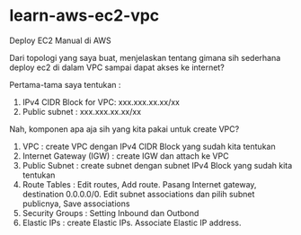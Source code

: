 # learn-aws-ec2-vpc
Deploy EC2 Manual di AWS

Dari topologi yang saya buat, menjelaskan tentang gimana sih sederhana deploy ec2 di dalam VPC sampai dapat akses ke internet?

Pertama-tama saya tentukan :
1. IPv4 CIDR Block for VPC: xxx.xxx.xx.xx/xx
2. Public subnet : xxx.xxx.xx.xx/xx

Nah, komponen apa aja sih yang kita pakai untuk create VPC?
1. VPC : create VPC dengan IPv4 CIDR Block yang sudah kita tentukan
2. Internet Gateway (IGW) : create IGW dan attach ke VPC
3. Public Subnet : create subnet dengan subnet IPv4 Block yang sudah kita tentukan
4. Route Tables : Edit routes, Add route. Pasang Internet gateway, destination 0.0.0.0/0. Edit subnet associations dan pilih subnet publicnya, Save associations
5. Security Groups : Setting Inbound dan Outbond
6. Elastic IPs : create Elastic IPs. Associate Elastic IP address.
